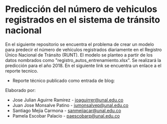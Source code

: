 # Predicción del número de vehiculos registrados en el sistema de tránsito nacional
En el siguiente repositorio se encuentra el  problema de crear un modelo para predecir el número de vehículos registrados diariamente en el Registro Único Nacional de Tránsito (RUNT). El modelo se planteo a partir de los datos nombrados como "registro_autos_entrenamiento.xlsx". Se realizará la predicción para el año 2018. En el siguiente link se encuentra un enlace a el reporte tecnico.

- Reporte técnico publicado como entrada de blog:

Elaborado por:

- Jose Julian Aguirre Ramirez - joaguirrer@unal.edu.co
- Juan Jose Monsalve Patino - jumonsalvep@unal.edu.co
- Santiago Mejia Carmona - sanmejiacar@unal.edu.co
- Pamela Escobar Palacio - paescobarp@unal.edu.co
